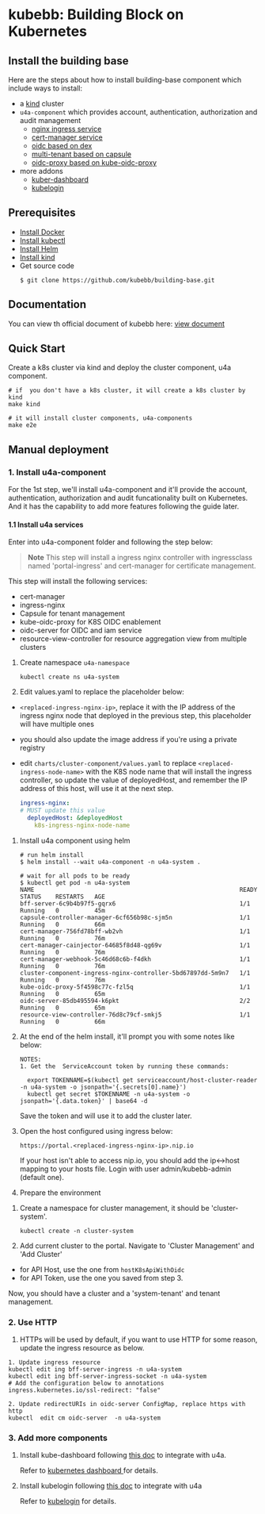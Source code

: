 <h1>
kubebb: Building Block on Kubernetes
</h1>

## Install the building base
Here are the steps about how to install building-base component which include ways to install:

- a [kind](https://kind.sigs.k8s.io/) cluster
- `u4a-component` which provides account, authentication, authorization and audit management
    - [nginx ingress service](https://docs.nginx.com/nginx-ingress-controller/)
    - [cert-manager service](https://cert-manager.io/)
    - [oidc based on dex](https://github.com/dexidp/dex)
    - [multi-tenant based on capsule](https://github.com/clastix/capsule)
    - [oidc-proxy based on kube-oidc-proxy](https://github.com/jetstack/kube-oidc-proxy)
- more addons
    - [kuber-dashboard](https://github.com/kubernetes/dashboard)
    - [kubelogin](https://github.com/int128/kubelogin)

## Prerequisites

- [Install Docker](https://docs.docker.com/engine/install/)
- [Install kubectl](https://kubernetes.io/docs/tasks/tools/#kubectl)
- [Install Helm](https://helm.sh/docs/intro/install/)
- [Install kind](https://kind.sigs.k8s.io/docs/user/quick-start/#installation)
- Get source code
  ```shell
  $ git clone https://github.com/kubebb/building-base.git
  ```

## Documentation
You can view th official document of kubebb here: [view document](http://kubebb.k8s.com.cn/)

## Quick Start

  Create a k8s cluster via kind and deploy the cluster component, u4a component.

```shell
# if  you don't have a k8s cluster, it will create a k8s cluster by kind
make kind

# it will install cluster components, u4a-components
make e2e
```

## Manual deployment

### 1. Install u4a-component
For the 1st step, we'll install u4a-component and it'll provide the account, authentication, authorization and audit funcationality built on Kubernetes. And it has the capability to add more features following the guide later.

#### 1.1 Install u4a services

Enter into u4a-component folder and following the step below:

> **Note**
> This step will install a ingress nginx controller with ingressclass named 'portal-ingress' and cert-manager for certificate management.


This step will install the following services:
* cert-manager
* ingress-nginx
* Capsule for tenant management
* kube-oidc-proxy for K8S OIDC enablement
* oidc-server for OIDC and iam service
* resource-view-controller for resource aggregation view from multiple clusters

1. Create namespace `u4a-namespace`

    ```
    kubectl create ns u4a-system
    ```


2. Edit values.yaml to replace the placeholder below:
* `<replaced-ingress-nginx-ip>`, replace it with the IP address of the ingress nginx node that deployed in the previous step, this placeholder will have multiple ones
* you should also update the image address if you're using a private registry
* edit `charts/cluster-component/values.yaml` to replace `<replaced-ingress-node-name>` with the K8S node name that will install the ingress controller, so update the value of deployedHost, and remember the IP address of this host, will use it at the next step.

    ```yaml
    ingress-nginx:
    # MUST update this value
      deployedHost: &deployedHost
        k8s-ingress-nginx-node-name
    ```

1. Install u4a component using helm

    ```
    # run helm install
    $ helm install --wait u4a-component -n u4a-system .

    # wait for all pods to be ready
    $ kubectl get pod -n u4a-system
    NAME                                                          READY   STATUS    RESTARTS   AGE
    bff-server-6c9b4b97f5-gqrx6                                   1/1     Running   0          45m
    capsule-controller-manager-6cf656b98c-sjm5n                   1/1     Running   0          66m
    cert-manager-756fd78bff-wb2vh                                 1/1     Running   0          76m
    cert-manager-cainjector-64685f8d48-qg69v                      1/1     Running   0          76m
    cert-manager-webhook-5c46d68c6b-f4dkh                         1/1     Running   0          76m
    cluster-component-ingress-nginx-controller-5bd67897dd-5m9n7   1/1     Running   0          76m
    kube-oidc-proxy-5f4598c77c-fzl5q                              1/1     Running   0          65m
    oidc-server-85db495594-k6pkt                                  2/2     Running   0          65m
    resource-view-controller-76d8c79cf-smkj5                      1/1     Running   0          66m
    ```

2. At the end of the helm install, it'll prompt you with some notes like below:

    ```
    NOTES:
    1. Get the  ServiceAccount token by running these commands:

      export TOKENNAME=$(kubectl get serviceaccount/host-cluster-reader -n u4a-system -o jsonpath='{.secrets[0].name}')
      kubectl get secret $TOKENNAME -n u4a-system -o jsonpath='{.data.token}' | base64 -d
    ```

    Save the token and will use it to add the cluster later.


5. Open the host configured using ingress below:

    `https://portal.<replaced-ingress-nginx-ip>.nip.io`


    If your host isn't able to access nip.io, you should add the ip<->host mapping to your hosts file. Login with user admin/kubebb-admin (default one).


6. Prepare the environment
1) Create a namespace for cluster management, it should be 'cluster-system'.

    ```
    kubectl create -n cluster-system
    ```

2) Add current cluster to the portal. Navigate to 'Cluster Management' and 'Add Cluster'
* for API Host, use the one from `hostK8sApiWithOidc`
* for API Token, use the one you saved from step 3.

Now, you should have a cluster and a 'system-tenant' and tenant management.

### 2. Use HTTP
1. HTTPs will be used by default, if you want to use HTTP for some reason, update the ingress resource as below.
```
1. Update ingress resource
kubectl edit ing bff-server-ingress -n u4a-system
kubectl edit ing bff-server-ingress-socket -n u4a-system
# Add the configuration below to annotations
ingress.kubernetes.io/ssl-redirect: "false"

2. Update redirectURIs in oidc-server ConfigMap, replace https with http
kubectl  edit cm oidc-server  -n u4a-system
```

### 3. Add more components
1. Install kube-dashboard following [this doc](https://github.com/kubebb/addon-components/kube-dashboard/) to integrate with u4a.

    Refer to [kubernetes dashboard ](https://github.com/kubernetes/dashboard) for details.

2. Install kubelogin following [this doc](https://github.com/kubebb/addon-components/kubelogin/) to integrate with u4a

    Refer to [kubelogin](https://github.com/int128/kubelogin) for details.
